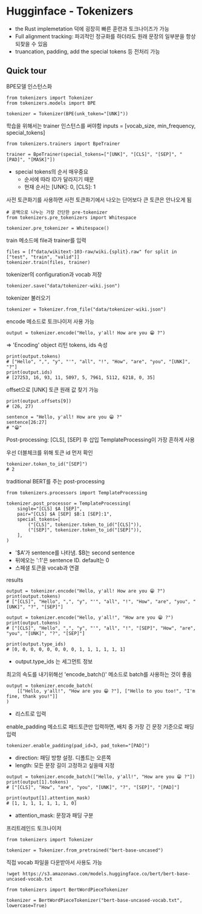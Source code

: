 # Hugginface - Tokenizers
- the Rust implemetation 덕에 굉장히 빠른 훈련과 토크나이즈가 가능
- Full alignment tracking: 파괴적인 정규화를 하더라도 원래 문장의 일부분을 항상 되찾을 수 있음
- truancation, padding, add the special tokens 등 전처리 가능

## Quick tour

BPE모델 인스턴스화
```
from tokenizers import Tokenizer
from tokenizers.models import BPE

tokenizer = Tokenizer(BPE(unk_token="[UNK]"))
```

학습을 위해서는 trainer 인스턴스를 써야함
inputs = [vocab_size, min_frequency, special_tokens]
```
from tokenizers.trainers import BpeTrainer

trainer = BpeTrainer(special_tokens=["[UNK]", "[CLS]", "[SEP]", "[PAD]", "[MASK]"])
```
- special tokens의 순서 매우중요
  - 순서에 따라 ID가 달라지기 때문
  - 현재 순서는 [UNK]: 0, [CLS]: 1

사전 토큰화기를 사용하면 사전 토큰화기에서 나오는 단어보다 큰 토큰은 안나오게 됨

```
# 공백으로 나누는 가장 간단한 pre-tokenizer
from tokenizers.pre_tokenizers import Whitespace

tokenizer.pre_tokenizer = Whitespace()
```

train 메소드에 file과 trainer를 입력

```
files = [f"data/wikitext-103-raw/wiki.{split}.raw" for split in ["test", "train", "valid"]]
tokenizer.train(files, trainer)
```

tokenizer의 configuration과 vocab 저장
```
tokenizer.save("data/tokenizer-wiki.json")
```

tokenizer 불러오기
```
tokenizer = Tokenizer.from_file("data/tokenizer-wiki.json")
```

encode 메소드로 토크나이저 사용 가능
```
output = tokenizer.encode("Hello, y'all! How are you 😁 ?")
```
=> 'Encoding' object 리턴
tokens, ids 속성
```
print(output.tokens)
# ["Hello", ",", "y", "'", "all", "!", "How", "are", "you", "[UNK]", "?"]
print(output.ids)
# [27253, 16, 93, 11, 5097, 5, 7961, 5112, 6218, 0, 35]
```
offset으로 [UNK] 토큰 원래 값 찾기 가능 
```
print(output.offsets[9])
# (26, 27)

sentence = "Hello, y'all! How are you 😁 ?"
sentence[26:27]
# "😁"
```

Post-processing: [CLS], [SEP] 후 삽입
TemplateProcessing이 가장 흔하게 사용

우선 더블체크를 위해 토큰 id 먼저 확인
```
tokenizer.token_to_id("[SEP]")
# 2
```
traditional BERT를 주는 post-processing
```
from tokenizers.processors import TemplateProcessing

tokenizer.post_processor = TemplateProcessing(
    single="[CLS] $A [SEP]",
    pair="[CLS] $A [SEP] $B:1 [SEP]:1",
    special_tokens=[
        ("[CLS]", tokenizer.token_to_id("[CLS]")),
        ("[SEP]", tokenizer.token_to_id("[SEP]")),
    ],
)
```
- '\$A'가 sentence를 나타냄. $B는 second sentence
- 뒤에오는 ':1'은 sentence ID. default는 0
- 스페셜 토큰을 vocab과 연결

results
```
output = tokenizer.encode("Hello, y'all! How are you 😁 ?")
print(output.tokens)
# ["[CLS]", "Hello", ",", "y", "'", "all", "!", "How", "are", "you", "[UNK]", "?", "[SEP]"]

output = tokenizer.encode("Hello, y'all!", "How are you 😁 ?")
print(output.tokens)
# ["[CLS]", "Hello", ",", "y", "'", "all", "!", "[SEP]", "How", "are", "you", "[UNK]", "?", "[SEP]"]

print(output.type_ids)
# [0, 0, 0, 0, 0, 0, 0, 0, 1, 1, 1, 1, 1, 1]
```
- output.type_ids 는 세그먼트 정보

최고의 속도를 내기위해선 'encode_batch()' 메소드로 batch를 사용하는 것이 좋음
```
output = tokenizer.encode_batch(
    [["Hello, y'all!", "How are you 😁 ?"], ["Hello to you too!", "I'm fine, thank you!"]]
)
```
- 리스트로 입력

enable_padding 메소드로 패드토큰만 입력하면, 배치 중 가장 긴 문장 기준으로 패딩 입력
```
tokenizer.enable_padding(pad_id=3, pad_token="[PAD]")
```
 - direction: 패딩 방향 설정. 디폴트는 오른쪽
 - length: 모든 문장 길이 고정하고 싶을때 지정
  
```
output = tokenizer.encode_batch(["Hello, y'all!", "How are you 😁 ?"])
print(output[1].tokens)
# ["[CLS]", "How", "are", "you", "[UNK]", "?", "[SEP]", "[PAD]"]

print(output[1].attention_mask)
# [1, 1, 1, 1, 1, 1, 1, 0]
```
- attention_mask: 문장과 패딩 구분

프리트레인드 토크나이저
```
from tokenizers import Tokenizer

tokenizer = Tokenizer.from_pretrained("bert-base-uncased")
```

직접 vocab 파일을 다운받아서 사용도 가능
```
!wget https://s3.amazonaws.com/models.huggingface.co/bert/bert-base-uncased-vocab.txt

from tokenizers import BertWordPieceTokenizer

tokenizer = BertWordPieceTokenizer("bert-base-uncased-vocab.txt", lowercase=True)
```